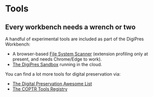 # Tools
## Every workbench needs a wrench or two

A handful of experimental tools are included as part of the DigiPres Workbench:

- A browser-based [File System Scanner](scanner/) (extension profiling only at present, and needs Chrome/Edge to work).
- [The DigiPres Sandbox](sandbox) running in the cloud.

You can find a lot more tools for digital preservation via:

- [The Digital Preservation Awesome List](https://github.com/digipres/awesome-digital-preservation#readme)
- [The COPTR Tools Registry](https://coptr.digipres.org/)
